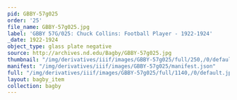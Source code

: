 ```yaml
---
pid: GBBY-57g025
order: '25'
file_name: GBBY-57g025.jpg
label: 'GBBY 57G/025: Chuck Collins: Football Player - 1922-1924'
_date: 1922-1924
object_type: glass plate negative
source: http://archives.nd.edu/Bagby/GBBY-57g025.jpg
thumbnail: "/img/derivatives/iiif/images/GBBY-57g025/full/250,/0/default.jpg"
manifest: "/img/derivatives/iiif/images/GBBY-57g025/manifest.json"
full: "/img/derivatives/iiif/images/GBBY-57g025/full/1140,/0/default.jpg"
layout: bagby_item
collection: bagby
---
```

